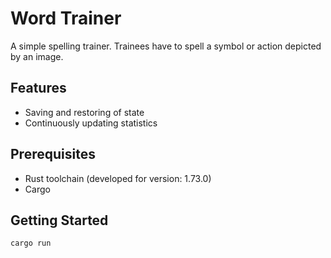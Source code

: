 # Word Trainer

A simple spelling trainer. Trainees have to spell a symbol or action depicted by an image.

## Features

 - Saving and restoring of state
 - Continuously updating statistics

## Prerequisites

 - Rust toolchain (developed for version: 1.73.0)
 - Cargo

## Getting Started

```shell
cargo run
```
